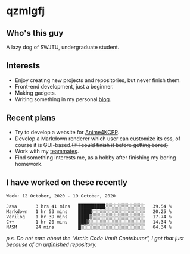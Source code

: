 # qzmlgfj

## Who's this guy

A lazy dog of SWJTU, undergraduate student.

## Interests

* Enjoy creating new projects and repositories, but never finish them.
* Front-end development, just a beginner.
* Making gadgets.
* Writing something in my personal [blog](https://qzmlgfj.ml/blog).

## Recent plans

* Try to develop a website for [Anime4KCPP](https://github.com/TianZerL/Anime4KCPP).
* Develop a Markdown renderer which user can customize its css, of course it is GUI-based.~~(If I could finish  it before getting bored)~~
* Work with my [teammates](https://github.com/SWJTU-Lazy-Dogs).
* Find something interests me, as a hobby after finishing my ~~boring~~ homework.

## I have worked on these recently

<!--START_SECTION:waka-->
```text
Week: 12 October, 2020 - 19 October, 2020

Java       3 hrs 41 mins   ██████████░░░░░░░░░░░░░░░   39.54 % 
Markdown   1 hr 53 mins    █████░░░░░░░░░░░░░░░░░░░░   20.25 % 
Verilog    1 hr 39 mins    ████▒░░░░░░░░░░░░░░░░░░░░   17.74 % 
C++        1 hr 20 mins    ███▓░░░░░░░░░░░░░░░░░░░░░   14.34 % 
NASM       24 mins         █░░░░░░░░░░░░░░░░░░░░░░░░   04.34 % 
```
<!--END_SECTION:waka-->

*p.s.  Do not care about the "Arctic Code Vault Contributor", I got that just because of an unfinished repository.*

<!--
**qzmlgfj/qzmlgfj** is a ✨ _special_ ✨ repository because its `README.md` (this file) appears on your GitHub profile.

Here are some ideas to get you started:

- 🔭 I’m currently working on ...
- 🌱 I’m currently learning ...
- 👯 I’m looking to collaborate on ...
- 🤔 I’m looking for help with ...
- 💬 Ask me about ...
- 📫 How to reach me: ...
- 😄 Pronouns: ...
- ⚡ Fun fact: ...
-->
